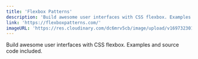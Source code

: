 ```yaml
---
title: 'Flexbox Patterns'
description: 'Build awesome user interfaces with CSS flexbox. Examples and source code included.'
link: 'https://flexboxpatterns.com/'
imageURL: 'https://res.cloudinary.com/dc6mrv5cb/image/upload/v1697323016/personal-resources/css/flexboxpatterns.com__z09z7p.png'
---
```

Build awesome user interfaces with CSS flexbox. Examples and source code included.